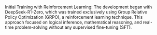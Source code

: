 Initial Training with Reinforcement Learning: The development began with DeepSeek-R1-Zero, which was trained exclusively using Group Relative Policy Optimization (GRPO), a reinforcement learning technique. This approach focused on logical inference, mathematical reasoning, and real-time problem-solving without any supervised fine-tuning (SFT).